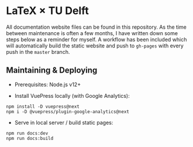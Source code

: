 # LaTeX × TU Delft

All documentation website files can be found in this repository. As the time between maintenance is often a few months, I have written down some steps below as a reminder for myself. A workflow has been included which will automatically build the static website and push to `gh-pages` with every push in the `master` branch.

## Maintaining & Deploying

- Prerequisites: Node.js v12+

- Install VuePress locally (with Google Analytics):

````
npm install -D vuepress@next
npm i -D @vuepress/plugin-google-analytics@next
````

- Serve in local server / build static pages:

````
npm run docs:dev
npm run docs:build
````

